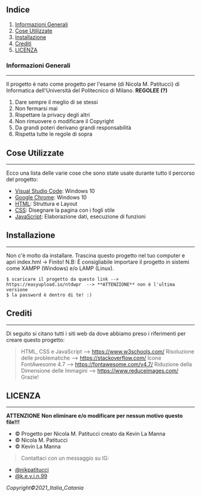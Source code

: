 ## Indice
1. [Informazioni Generali](#informazioni-generali)
2. [Cose Utilizzate](#cose-utilizzate)
3. [Installazione](#installazione)
4. [Crediti](#crediti)
5. [LICENZA](#licenza)

### Informazioni Generali
***
Il progetto è nato come progetto per l'esame (di Nicola M. Patitucci) di Informatica dell'Università del Politecnico di Milano.
**REGOLEE (?)**
1. Dare sempre il meglio di se stessi
2. Non fermarsi mai
3. Rispettare la privacy degli altri
4. Non rimuovere o modificare il Copyright
5. Da grandi poteri derivano grandi responsabilità
6. Rispetta tutte le regole di sopra

## Cose Utilizzate
***
Ecco una lista delle varie cose che sono state usate durante tutto il percorso del progetto:
* [Visual Studio Code](https://code.visualstudio.com/): Windows 10
* [Google Chrome](https://www.google.com/intl/it_it/chrome/): Windows 10
* [HTML](https://www.w3schools.com/html/): Struttura e Layout
* [CSS](https://www.w3schools.com/css/): Disegnare la pagina con i fogli stile
* [JavaScript](https://www.w3schools.com/js/): Elaborazione dati, esecuzione di funzioni

## Installazione
***
Non c'è molto da installare. Trascina questo progetto nel tuo computer e apri index.hml -> Finito!
N.B: È consigliabile importare il progetto in sistemi come XAMPP (Windows) e/o LAMP (Linux).
```
$ scaricare il progetto da questo link --> https://easyupload.io/ntdwpr  --> **ATTENZIONE** non è l'ultima versione
$ la password è dentro di te! :)
```

## Crediti
***
Di seguito si citano tutti i siti web da dove abbiamo preso i riferimenti per creare questo progetto:
> HTML, CSS e JavaScript --> https://www.w3schools.com/
> Risoluzione delle problematiche --> https://stackoverflow.com/
> Icone FontAwesome 4.7 --> https://fontawesome.com/v4.7/
> Riduzione della Dimensione delle Immagini --> https://www.reduceimages.com/
Grazie!

## LICENZA 
*** 
**ATTENZIONE**
__Non eliminare e/o modificare per nessun motivo questo file!!!__
* © Progetto per Nicola M. Patitucci creato da Kevin La Manna
* © Nicola M. Patitucci
* © Kevin La Manna

> Contattaci con un messaggio su IG:
- [@nikpatitucci](https://www.instagram.com/nikpatitucci/)
- [@k.e.v.i.n.99](https://www.instagram.com/k.e.v.i.n.99/)

__Copyright_©_2021_Italia_Catania__